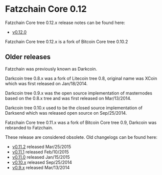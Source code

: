 Fatzchain Core 0.12
==================

Fatzchain Core tree 0.12.x release notes can be found here:
- [v0.12.0](release-notes/dash/release-notes-0.12.0.md)

Fatzchain Core tree 0.12.x is a fork of Bitcoin Core tree 0.10.2



Older releases
--------------

Fatzchain was previously known as Darkcoin.

Darkcoin tree 0.8.x was a fork of Litecoin tree 0.8, original name was XCoin
which was first released on Jan/18/2014.

Darkcoin tree 0.9.x was the open source implementation of masternodes based on
the 0.8.x tree and was first released on Mar/13/2014.

Darkcoin tree 0.10.x used to be the closed source implementation of Darksend
which was released open source on Sep/25/2014.

Fatzchain Core tree 0.11.x was a fork of Bitcoin Core tree 0.9, Darkcoin was rebranded
to Fatzchain.

These release are considered obsolete. Old changelogs can be found here:

- [v0.11.2](release-notes/dash/release-notes-0.11.2.md) released Mar/25/2015
- [v0.11.1](release-notes/dash/release-notes-0.11.1.md) released Feb/10/2015
- [v0.11.0](release-notes/dash/release-notes-0.11.0.md) released Jan/15/2015
- [v0.10.x](release-notes/dash/release-notes-0.10.0.md) released Sep/25/2014
- [v0.9.x](release-notes/dash/release-notes-0.9.0.md) released Mar/13/2014
